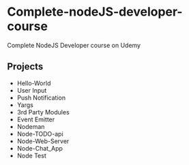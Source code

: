 # Complete-nodeJS-developer-course
 Complete NodeJS Developer course on Udemy

 ## Projects
 - Hello-World
 - User Input
 - Push Notification
 - Yargs
 - 3rd Party Modules
 - Event Emitter
 - Nodeman
 - Node-TODO-api
 - Node-Web-Server
 - Node-Chat_App
 - Node Test

